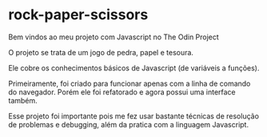 # rock-paper-scissors

Bem vindos ao meu projeto com Javascript no The Odin Project

O projeto se trata de um jogo de pedra, papel e tesoura.

Ele cobre os conhecimentos básicos de Javascript (de variáveis a funções).

Primeiramente, foi criado para funcionar apenas com a linha de comando do navegador. Porém ele foi refatorado e agora possui uma interface também.

Esse projeto foi importante pois me fez usar bastante técnicas de resolução de problemas e debugging, além da pratica com a linguagem Javascript.
